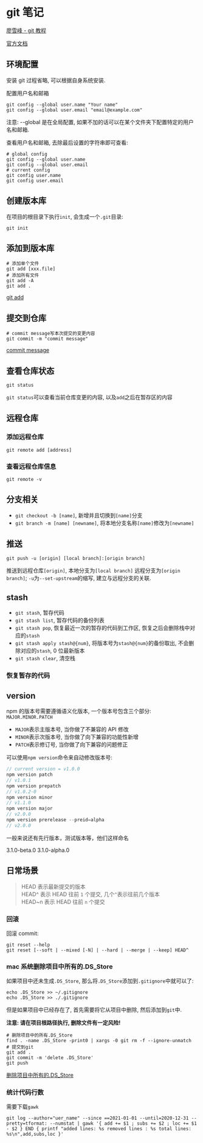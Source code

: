 # git 笔记

[廖雪峰 - git 教程](https://www.liaoxuefeng.com/wiki/896043488029600)

[官方文档](https://git-scm.com/book/en/v2)

## 环境配置

安装 git 过程省略, 可以根据自身系统安装.

配置用户名和邮箱

```shell
git config --global user.name "Your name"
git config --global user.email "email@example.com"
```

注意: --global 是在全局配置, 如果不加的话可以在某个文件夹下配置特定的用户名和邮箱.

查看用户名和邮箱, 去除最后设置的字符串即可查看:

```shell
# global config
git config --global user.name
git config --global user.email
# current config
git config user.name
git config user.email
```

## 创建版本库

在项目的根目录下执行`init`, 会生成一个`.git`目录:

```shell
git init
```

## 添加到版本库

```shell
# 添加单个文件
git add [xxx.file]
# 添加所有文件
git add -A
git add .
```

[git add](./add.md)

## 提交到仓库

```shell
# commit message写本次提交的变更内容
git commit -m "commit message"
```

[commit message](./commit-message.md)

## 查看仓库状态

```shell
git status
```

`git status`可以查看当前仓库变更的内容, 以及`add`之后在暂存区的内容

## 远程仓库

### 添加远程仓库

`git remote add [address]`

### 查看远程仓库信息

`git remote -v`

## 分支相关

- `git checkout -b [name]`, 新增并且切换到`[name]`分支
- `git branch -m [name] [newname]`, 将本地分支名称`[name]`修改为`[newname]`

## 推送

`git push -u [origin] [local branch]:[origin branch]`

推送到远程仓库`[origin]`, 本地分支为`[local branch]` 远程分支为`[origin branch]`; `-u`为`--set-upstream`的缩写, 建立与远程分支的关联.

## stash

- `git stash`, 暂存代码
- `git stash list`, 暂存代码的备份列表
- `git stash pop`, 恢复最近一次的暂存的代码到工作区, 恢复之后会删除栈中对应的`stash`
- `git stash apply stash@{num}`, 将版本号为`stash@{num}`的备份取出, 不会删除对应的`stash`, 0 位最新版本
- `git stash clear`, 清空栈

### 恢复暂存的代码

## version

npm 的版本号需要遵循语义化版本, 一个版本号包含三个部分: `MAJOR.MINOR.PATCH`

- `MAJOR`表示主版本号, 当你做了不兼容的 API 修改
- `MINOR`表示次版本号, 当你做了向下兼容的功能性新增
- `PATCH`表示修订号, 当你做了向下兼容的问题修正

可以使用`npm version`命令来自动修改版本号:

```js
// current version = v1.0.0
npm version patch
// v1.0.1
npm version prepatch
// v1.0.2-0
npm version minor
// v1.1.0
npm version major
// v2.0.0
npm version prerelease --preid=alpha
// v2.0.0
```

一般来说还有先行版本，测试版本等，他们这样命名

3.1.0-beta.0
3.1.0-alpha.0

## 日常场景

> HEAD 表示最新提交的版本</br>
> HEAD^ 表示 HEAD 往前 `1` 个提交, 几个`^`表示往前几个版本</br>
> HEAD~n 表示 HEAD 往前 `n` 个提交</br>

### 回滚

回滚 commit:

```shell
git reset --help
git reset [--soft | --mixed [-N] | --hard | --merge | --keep] HEAD^
```

### mac 系统删除项目中所有的.DS_Store

如果项目中还未生成`.DS_Store`, 那么将`.DS_Store`添加到`.gitignore`中就可以了:

```shell
echo .DS_Store >> ~/.gitignore
echo .DS_Store >> ./.gitignore
```

但是如果项目中已经存在了, 首先需要将它从项目中删除, 然后添加到`git`中.

**注意: 请在项目根路径执行, 删除文件有一定风险!**

```shell
# 删除项目中的所有.DS_Store
find . -name .DS_Store -print0 | xargs -0 git rm -f --ignore-unmatch
# 提交到git
git add .
git commit -m 'delete .DS_Store'
git push
```

[删除项目中所有的.DS_Store](./delete-DS_Store.md)

### 统计代码行数

需要下载`gawk`

```shell
git log --author="uer_name" --since ==2021-01-01 --until=2020-12-31 --pretty=tformat: --numstat | gawk '{ add += $1 ; subs += $2 ; loc += $1 - $2 } END { printf "added lines: %s removed lines : %s total lines: %s\n",add,subs,loc }'
```
